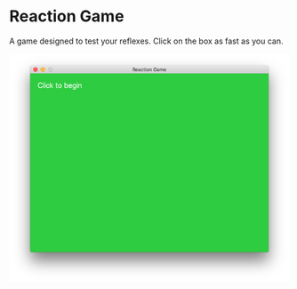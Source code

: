 # Reaction Game

A game designed to test your reflexes. Click on the box as fast as you can.

![game screenshot](screenshot.png)

